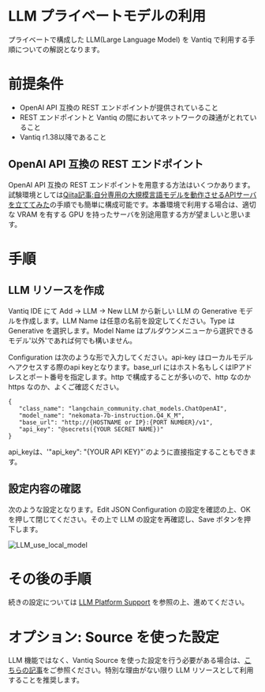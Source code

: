 # LLM プライベートモデルの利用

プライベートで構成した LLM(Large Language Model) を Vantiq で利用する手順についての解説となります。

# 前提条件

- OpenAI API 互換の REST エンドポイントが提供されていること
- REST エンドポイントと Vantiq の間においてネットワークの疎通がとれていること
- Vantiq r1.38以降であること

## OpenAI API 互換の REST エンドポイント

OpenAI API 互換の REST エンドポイントを用意する方法はいくつかあります。試験環境としては[Qiita記事:自分専用の大規模言語モデルを動作させるAPIサーバを立ててみた](https://qiita.com/vfuji/items/67b95da35704ee440f4c)の手順でも簡単に構成可能です。本番環境で利用する場合は、適切な VRAM を有する GPU を持ったサーバを別途用意する方が望ましいと思います。

# 手順

## LLM リソースを作成

Vantiq IDE にて Add -> LLM -> New LLM から新しい LLM の Generative モデルを作成します。LLM Name は任意の名前を設定してください。Type は Generative を選択します。Model Name はプルダウンメニューから選択できるモデル'以外'であれば何でも構いません。

Configuration は次のような形で入力してください。api-key はローカルモデルへアクセスする際のapi keyとなります。base_url にはホスト名もしくはIPアドレスとポート番号を指定します。http で構成することが多いので、http なのか https なのか、よくご確認ください。

```
{
   "class_name": "langchain_community.chat_models.ChatOpenAI",
   "model_name": "nekomata-7b-instruction.Q4_K_M",
   "base_url": "http://{HOSTNAME or IP}:{PORT NUMBER}/v1",
   "api_key": "@secrets({YOUR SECRET NAME})"
}
```

api_keyは、'"api_key": "{YOUR API KEY}"`のように直接指定することもできます。


## 設定内容の確認

次のような設定となります。Edit JSON Configuration の設定を確認の上、OK を押して閉じてください。その上で LLM の設定を再確認し、Save ボタンを押下します。

![LLM_use_local_model](../../imgs/vantiq_llm_use_local_models/LLM_local_model.png)


# その後の手順

続きの設定については [LLM Platform Support](azure_openai_config.md/LLM_Platform_Support.md) を参照の上、進めてください。

# オプション: Source を使った設定

LLM 機能ではなく、Vantiq Source を使った設定を行う必要がある場合は、[こちらの記事](./vantiq_llm_use_local_models_via_source.md)をご参照ください。特別な理由がない限り LLM リソースとして利用することを推奨します。
